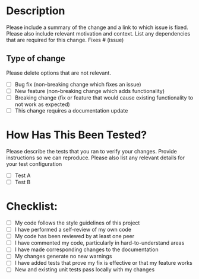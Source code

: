 
# Description
 Please include a summary of the change and a link to which issue is fixed. Please also include relevant motivation and context. List any dependencies that are required for this change.
 Fixes # (issue)
 ## Type of change
 Please delete options that are not relevant.
 - [ ] Bug fix (non-breaking change which fixes an issue)
- [ ] New feature (non-breaking change which adds functionality)
- [ ] Breaking change (fix or feature that would cause existing functionality to not work as expected)
- [ ] This change requires a documentation update
 # How Has This Been Tested?
 Please describe the tests that you ran to verify your changes. Provide instructions so we can reproduce. Please also list any relevant details for your test configuration
 - [ ] Test A
- [ ] Test B
 # Checklist:
 - [ ] My code follows the style guidelines of this project
- [ ] I have performed a self-review of my own code
- [ ] My code has been reviewed by at least one peer
- [ ] I have commented my code, particularly in hard-to-understand areas
- [ ] I have made corresponding changes to the documentation
- [ ] My changes generate no new warnings
- [ ] I have added tests that prove my fix is effective or that my feature works
- [ ] New and existing unit tests pass locally with my changes